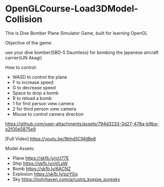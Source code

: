 # OpenGLCourse-Load3DModel-Collision
This is Dive Bomber Plane Simulator Game, built for learning OpenGL

Objective of the game:

use your dive bomber(SBD-5 Dauntless) for bombing the japanese aircraft carrier(IJN Akagi)

How to control:

- WASD to control the plane
- F to increase speed
- G to decrease speed
- Space to drop a bomb
- R to reload a bomb
- 1 for first person view camera
- 2 for third person view camera
- Mouse to control camera direction
  
https://github.com/user-attachments/assets/794d3233-3d27-478a-b9ba-e2f00e5875e9

[Full Video]
https://youtu.be/9bhdSCMdBe8

Model Assets:
- Plane
  https://skfb.ly/oU77E
- Ship
  https://skfb.ly/oVLpW
- Bomb
  https://skfb.ly/6ACNZ
- Explosion
  https://skfb.ly/pzYGq
- Sky
  https://polyhaven.com/a/rustig_koppie_puresky
